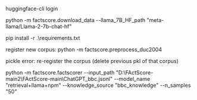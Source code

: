huggingface-cli login 

python -m factscore.download_data --llama_7B_HF_path "meta-llama/Llama-2-7b-chat-hf"

pip install -r .\requirements.txt

register new corpus: python -m factscore.preprocess_duc2004

pickle error: re-register the corpus (delete previous pkl of that corpus)

python -m factscore.factscorer --input_path "D:\FActScore-main2\FActScore-main\ChatGPT_bbc.jsonl" --model_name "retrieval+llama+npm" --knowledge_source "bbc_knowledge" --n_samples "50"
